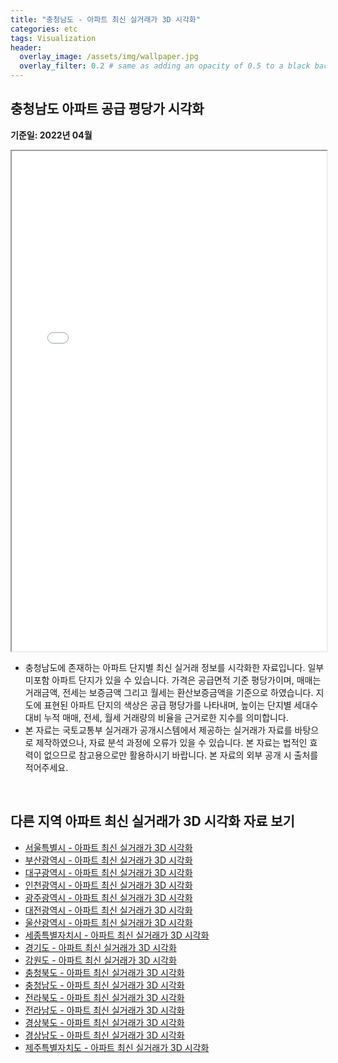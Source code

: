 ```yaml
---
title: "충청남도 - 아파트 최신 실거래가 3D 시각화"
categories: etc
tags: Visualization
header:
  overlay_image: /assets/img/wallpaper.jpg
  overlay_filter: 0.2 # same as adding an opacity of 0.5 to a black background
---
```


## 충청남도 아파트 공급 평당가 시각화

**기준일: 2022년 04월**  

<iframe
  src="/assets/html/apartment/충청남도.html"
  style="width:100%; height:800px;"
></iframe>


- 충청남도에 존재하는 아파트 단지별 최신 실거래 정보를 시각화한 자료입니다. 일부 미포함 아파트 단지가 있을 수 있습니다. 가격은 공급면적 기준 평당가이며, 매매는 거래금액, 전세는 보증금액 그리고 월세는 환산보증금액을 기준으로 하였습니다. 지도에 표현된 아파트 단지의 색상은 공급 평당가를 나타내며, 높이는 단지별 세대수 대비 누적 매매, 전세, 월세 거래량의 비율을 근거로한 지수를 의미합니다.
- 본 자료는 국토교통부 실거래가 공개시스템에서 제공하는 실거래가 자료를 바탕으로 제작하였으나, 자료 분석 과정에 오류가 있을 수 있습니다. 본 자료는 법적인 효력이 없으므로 참고용으로만 활용하시기 바랍니다. 본 자료의 외부 공개 시 출처를 적어주세요.

<br>

## 다른 지역 아파트 최신 실거래가 3D 시각화 자료 보기

- [서울특별시 - 아파트 최신 실거래가 3D 시각화](https://wooiljeong.github.io/etc/seoul-apartment-3d/)
- [부산광역시 - 아파트 최신 실거래가 3D 시각화](https://wooiljeong.github.io/etc/busan-apartment-3d/)
- [대구광역시 - 아파트 최신 실거래가 3D 시각화](https://wooiljeong.github.io/etc/daegu-apartment-3d/)
- [인천광역시 - 아파트 최신 실거래가 3D 시각화](https://wooiljeong.github.io/etc/incheon-apartment-3d/)
- [광주광역시 - 아파트 최신 실거래가 3D 시각화](https://wooiljeong.github.io/etc/gwangju-apartment-3d/)
- [대전광역시 - 아파트 최신 실거래가 3D 시각화](https://wooiljeong.github.io/etc/daejeon-apartment-3d/)
- [울산광역시 - 아파트 최신 실거래가 3D 시각화](https://wooiljeong.github.io/etc/ulsan-apartment-3d/)
- [세종특별자치시 - 아파트 최신 실거래가 3D 시각화](https://wooiljeong.github.io/etc/sejong-apartment-3d/)
- [경기도 - 아파트 최신 실거래가 3D 시각화](https://wooiljeong.github.io/etc/gyeonggi-apartment-3d/)
- [강원도 - 아파트 최신 실거래가 3D 시각화](https://wooiljeong.github.io/etc/gangwon-apartment-3d/)
- [충청북도 - 아파트 최신 실거래가 3D 시각화](https://wooiljeong.github.io/etc/chungbuk-apartment-3d/)
- [충청남도 - 아파트 최신 실거래가 3D 시각화](https://wooiljeong.github.io/etc/chungnam-apartment-3d/)
- [전라북도 - 아파트 최신 실거래가 3D 시각화](https://wooiljeong.github.io/etc/jeonbuk-apartment-3d/)
- [전라남도 - 아파트 최신 실거래가 3D 시각화](https://wooiljeong.github.io/etc/jeonnam-apartment-3d/)
- [경상북도 - 아파트 최신 실거래가 3D 시각화](https://wooiljeong.github.io/etc/gyeongbuk-apartment-3d/)
- [경상남도 - 아파트 최신 실거래가 3D 시각화](https://wooiljeong.github.io/etc/gyeongnam-apartment-3d/)
- [제주특별자치도 - 아파트 최신 실거래가 3D 시각화](https://wooiljeong.github.io/etc/jeju-apartment-3d/)

<br>

